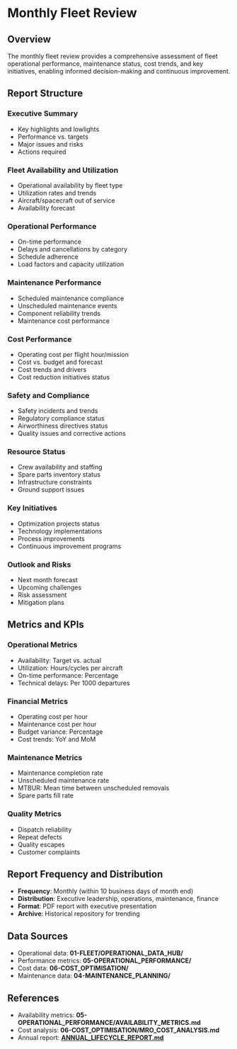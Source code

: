 # Monthly Fleet Review

## Overview

The monthly fleet review provides a comprehensive assessment of fleet operational performance, maintenance status, cost trends, and key initiatives, enabling informed decision-making and continuous improvement.

## Report Structure

### Executive Summary
- Key highlights and lowlights
- Performance vs. targets
- Major issues and risks
- Actions required

### Fleet Availability and Utilization
- Operational availability by fleet type
- Utilization rates and trends
- Aircraft/spacecraft out of service
- Availability forecast

### Operational Performance
- On-time performance
- Delays and cancellations by category
- Schedule adherence
- Load factors and capacity utilization

### Maintenance Performance
- Scheduled maintenance compliance
- Unscheduled maintenance events
- Component reliability trends
- Maintenance cost performance

### Cost Performance
- Operating cost per flight hour/mission
- Cost vs. budget and forecast
- Cost trends and drivers
- Cost reduction initiatives status

### Safety and Compliance
- Safety incidents and trends
- Regulatory compliance status
- Airworthiness directives status
- Quality issues and corrective actions

### Resource Status
- Crew availability and staffing
- Spare parts inventory status
- Infrastructure constraints
- Ground support issues

### Key Initiatives
- Optimization projects status
- Technology implementations
- Process improvements
- Continuous improvement programs

### Outlook and Risks
- Next month forecast
- Upcoming challenges
- Risk assessment
- Mitigation plans

## Metrics and KPIs

### Operational Metrics
- Availability: Target vs. actual
- Utilization: Hours/cycles per aircraft
- On-time performance: Percentage
- Technical delays: Per 1000 departures

### Financial Metrics
- Operating cost per hour
- Maintenance cost per hour
- Budget variance: Percentage
- Cost trends: YoY and MoM

### Maintenance Metrics
- Maintenance completion rate
- Unscheduled maintenance rate
- MTBUR: Mean time between unscheduled removals
- Spare parts fill rate

### Quality Metrics
- Dispatch reliability
- Repeat defects
- Quality escapes
- Customer complaints

## Report Frequency and Distribution

- **Frequency**: Monthly (within 10 business days of month end)
- **Distribution**: Executive leadership, operations, maintenance, finance
- **Format**: PDF report with executive presentation
- **Archive**: Historical repository for trending

## Data Sources

- Operational data: **01-FLEET/OPERATIONAL_DATA_HUB/**
- Performance metrics: **05-OPERATIONAL_PERFORMANCE/**
- Cost data: **06-COST_OPTIMISATION/**
- Maintenance data: **04-MAINTENANCE_PLANNING/**

## References

- Availability metrics: **05-OPERATIONAL_PERFORMANCE/AVAILABILITY_METRICS.md**
- Cost analysis: **06-COST_OPTIMISATION/MRO_COST_ANALYSIS.md**
- Annual report: **[ANNUAL_LIFECYCLE_REPORT.md](ANNUAL_LIFECYCLE_REPORT.md)**
